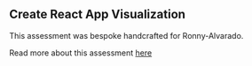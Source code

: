 ## Create React App Visualization

This assessment was bespoke handcrafted for Ronny-Alvarado.

Read more about this assessment [here](https://react.eogresources.com)
